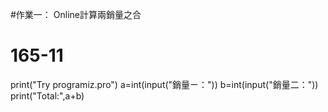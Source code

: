 #作業一： Online計算兩銷量之合
# 165-11
print("Try programiz.pro")
a=int(input("銷量ㄧ："))
b=int(input("銷量二："))
print("Total:",a+b)